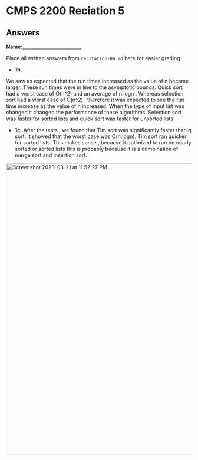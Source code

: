 # CMPS 2200 Reciation 5
## Answers

**Name:**_________________________


Place all written answers from `recitation-06.md` here for easier grading.







- **1b.**

We saw as expected that the run times increased as the value of n became larger. These run times were in line to the asymptotic bounds. Quick sort had a worst case of O(n^2) and an average of n.logn . Whereas selection sort had a worst case of O(n^2) , therefore it was expected to see the run time increase as the value of n increased. When the type of input list was changed it changed the performance of these algorithms. Selection sort was faster for sorted lists and quick sort was faster for unsorted lists


- **1c.**
After the tests , we found that Tim sort was significantly faster than q sort. It showed that the worst case was O(n.logn). Tim sort ran quicker for sorted lists. This makes sense , because it optimized to run on nearly sorted or sorted lists this is probably because it is a combination of merge sort and insertion sort.
<img width="789" alt="Screenshot 2023-03-21 at 11 52 27 PM" src="https://user-images.githubusercontent.com/115839207/226806027-c25f5ef9-4515-46a6-93d9-cb0a0375723c.png">
